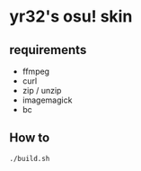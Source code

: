 # yr32's osu! skin

## requirements

* ffmpeg
* curl
* zip / unzip
* imagemagick
* bc

## How to

```bash
./build.sh
```


